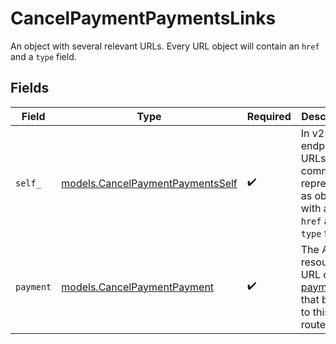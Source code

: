 # CancelPaymentPaymentsLinks

An object with several relevant URLs. Every URL object will contain an `href` and a `type` field.


## Fields

| Field                                                                                      | Type                                                                                       | Required                                                                                   | Description                                                                                |
| ------------------------------------------------------------------------------------------ | ------------------------------------------------------------------------------------------ | ------------------------------------------------------------------------------------------ | ------------------------------------------------------------------------------------------ |
| `self_`                                                                                    | [models.CancelPaymentPaymentsSelf](../models/cancelpaymentpaymentsself.md)                 | :heavy_check_mark:                                                                         | In v2 endpoints, URLs are commonly represented as objects with an `href` and `type` field. |
| `payment`                                                                                  | [models.CancelPaymentPayment](../models/cancelpaymentpayment.md)                           | :heavy_check_mark:                                                                         | The API resource URL of the [payment](get-payment) that belong to this route.              |